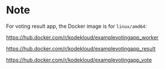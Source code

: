 # Note

For voting result app, the Docker image is for `linux/amd64`:

https://hub.docker.com/r/kodekloud/examplevotingapp_worker

https://hub.docker.com/r/kodekloud/examplevotingapp_result

https://hub.docker.com/r/kodekloud/examplevotingapp_vote